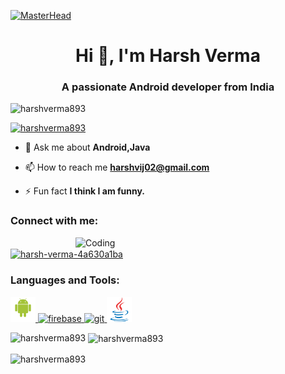 [![MasterHead](https://1.bp.blogspot.com/-7A4WynwLsMw/XbBpCXG8fHI/AAAAAAAAMt4/uOa1bpLskYgrwGbllhSu2SDj_Mig8SXJQCLcBGAsYHQ/s1600/2000_600px.gif)](https://rishavchanda.io)

<h1 align="center">Hi 👋, I'm Harsh Verma</h1>
<h3 align="center">A passionate Android developer from India</h3>

<p align="left"> <img src="https://komarev.com/ghpvc/?username=harshverma893&label=Profile%20views&color=0e75b6&style=flat" alt="harshverma893" /> </p>

<p align="left"> <a href="https://github.com/ryo-ma/github-profile-trophy"><img src="https://github-profile-trophy.vercel.app/?username=harshverma893" alt="harshverma893" /></a> </p>

- 💬 Ask me about **Android,Java**

- 📫 How to reach me **harshvij02@gmail.com**

- ⚡ Fun fact **I think I am funny.**

<h3 align="left">Connect with me:</h3>
<img align="right" alt="Coding" width="400" src="[https://in.pinterest.com/pin/126663808259167697/](https://i.gifer.com/5eKX.gif)">

<p align="left">
<a href="https://linkedin.com/in/harsh-verma-4a630a1ba" target="blank"><img align="center" src="https://raw.githubusercontent.com/rahuldkjain/github-profile-readme-generator/master/src/images/icons/Social/linked-in-alt.svg" alt="harsh-verma-4a630a1ba" height="30" width="40" /></a>
</p>

<h3 align="left">Languages and Tools:</h3>
<p align="left"> <a href="https://developer.android.com" target="_blank" rel="noreferrer"> <img src="https://raw.githubusercontent.com/devicons/devicon/master/icons/android/android-original-wordmark.svg" alt="android" width="40" height="40"/> </a> <a href="https://firebase.google.com/" target="_blank" rel="noreferrer"> <img src="https://www.vectorlogo.zone/logos/firebase/firebase-icon.svg" alt="firebase" width="40" height="40"/> </a> <a href="https://git-scm.com/" target="_blank" rel="noreferrer"> <img src="https://www.vectorlogo.zone/logos/git-scm/git-scm-icon.svg" alt="git" width="40" height="40"/> </a> <a href="https://www.java.com" target="_blank" rel="noreferrer"> <img src="https://raw.githubusercontent.com/devicons/devicon/master/icons/java/java-original.svg" alt="java" width="40" height="40"/> </a> </p>

<p><img align="left" src="https://github-readme-stats.vercel.app/api/top-langs?username=harshverma893&show_icons=true&locale=en&layout=compact" alt="harshverma893" /></p>

<p>&nbsp;<img align="center" src="https://github-readme-stats.vercel.app/api?username=harshverma893&show_icons=true&locale=en" alt="harshverma893" /></p>

<p><img align="center" src="https://github-readme-streak-stats.herokuapp.com/?user=harshverma893&" alt="harshverma893" /></p>
